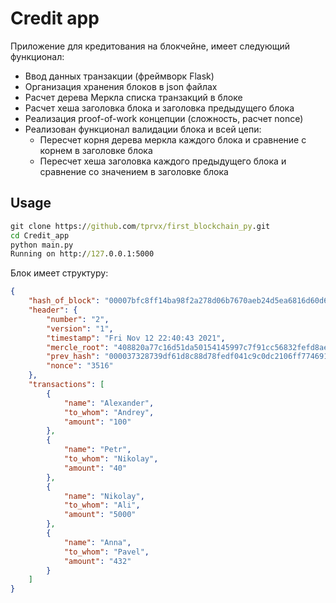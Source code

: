 # Credit app

Приложение для кредитования на блокчейне, имеет следующий функционал:
* Ввод данных транзакции (фреймворк Flask)
* Организация хранения блоков в json файлах
* Расчет дерева Меркла списка транзакций в блоке
* Расчет хеша заголовка блока и заголовка предыдущего блока
* Реализация proof-of-work концепции (сложность, расчет nonce)
* Реализован функционал валидации блока и всей цепи:
    - Пересчет корня дерева меркла каждого блока и сравнение с
    корнем в заголовке блока
    - Пересчет хеша заголовка каждого предыдущего  блока и сравнение
    со значением в заголовке блока

## Usage

```cmd
git clone https://github.com/tprvx/first_blockchain_py.git
cd Credit_app 
python main.py
Running on http://127.0.0.1:5000 
```

Блок имеет структуру:
```json
{
    "hash_of_block": "00007bfc8ff14ba98f2a278d06b7670aeb24d5ea6816d60d626fcd79eba8b194",
    "header": {
        "number": "2",
        "version": "1",
        "timestamp": "Fri Nov 12 22:40:43 2021",
        "mercle_root": "408820a77c16d51da50154145997c7f91cc56832fefd8ae606e2111670665258",
        "prev_hash": "000037328739df61d8c88d78fedf041c9c0dc2106ff7746912f6300ec38e5d70",
        "nonce": "3516"
    },
    "transactions": [
        {
            "name": "Alexander",
            "to_whom": "Andrey",
            "amount": "100"
        },
        {
            "name": "Petr",
            "to_whom": "Nikolay",
            "amount": "40"
        },
        {
            "name": "Nikolay",
            "to_whom": "Ali",
            "amount": "5000"
        },
        {
            "name": "Anna",
            "to_whom": "Pavel",
            "amount": "432"
        }
    ]
}
```